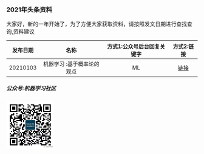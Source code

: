 ### 2021年头条资料

大家好，新的一年开始了，为了方便大家获取资料，请按照发文日期进行查找查询,资料建议

| 发布日期 |名称|方式1:公众号后台回复关键字 |方式2:链接|
| :---------:|:---:|:---:|:---:|
| 20210103 |  机器学习 :基于概率论的观点| ML |[链接](https://github.com/probml/pml-book/releases/download/2020-12-28/pml1-2020-12-28.pdf)|

##### 公众号:机器学习社区
<img src="/2021/pic/WechatIMG14.jpeg" width="25%">
